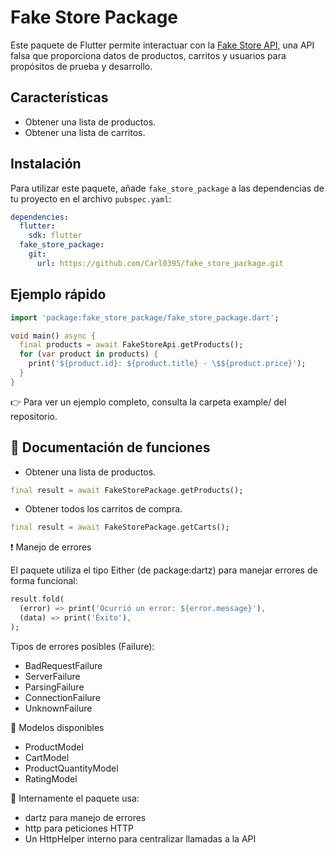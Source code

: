 # Fake Store Package

Este paquete de Flutter permite interactuar con la [Fake Store API](https://fakestoreapi.com/), una API falsa que proporciona datos de productos, carritos y usuarios para propósitos de prueba y desarrollo.

## Características

- Obtener una lista de productos.
- Obtener una lista de carritos.

## Instalación

Para utilizar este paquete, añade `fake_store_package` a las dependencias de tu proyecto en el archivo `pubspec.yaml`:

```yaml
dependencies:
  flutter:
    sdk: flutter
  fake_store_package:
    git:
      url: https://github.com/Carl0395/fake_store_package.git
```

## Ejemplo rápido

```dart
import 'package:fake_store_package/fake_store_package.dart';

void main() async {
  final products = await FakeStoreApi.getProducts();
  for (var product in products) {
    print('${product.id}: ${product.title} - \$${product.price}');
  }
}
```

👉 Para ver un ejemplo completo, consulta la carpeta example/ del repositorio.

## 📘 Documentación de funciones

- Obtener una lista de productos.

```dart
final result = await FakeStorePackage.getProducts();
```

- Obtener todos los carritos de compra.

```dart
final result = await FakeStorePackage.getCarts();
```

❗ Manejo de errores

El paquete utiliza el tipo Either (de package:dartz) para manejar errores de forma funcional:

```dart
result.fold(
  (error) => print('Ocurrió un error: ${error.message}'),
  (data) => print('Éxito'),
);
```

Tipos de errores posibles (Failure):

- BadRequestFailure
- ServerFailure
- ParsingFailure
- ConnectionFailure
- UnknownFailure

🧱 Modelos disponibles

- ProductModel
- CartModel
- ProductQuantityModel
- RatingModel

🔧 Internamente el paquete usa:

- dartz para manejo de errores
- http para peticiones HTTP
- Un HttpHelper interno para centralizar llamadas a la API

